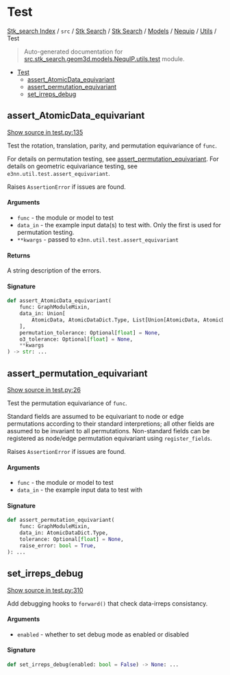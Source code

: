 # Test

[Stk_search Index](../../../../../../README.md#stk_search-index) / `src` / [Stk Search](../../../../index.md#stk-search) / [Stk Search](../../../../index.md#stk-search) / [Models](../../index.md#models) / [Nequip](../index.md#nequip) / [Utils](./index.md#utils) / Test

> Auto-generated documentation for [src.stk_search.geom3d.models.NequIP.utils.test](https://github.com/mohammedazzouzi15/STK_search/blob/main/src/stk_search/geom3d/models/NequIP/utils/test.py) module.

- [Test](#test)
  - [assert_AtomicData_equivariant](#assert_atomicdata_equivariant)
  - [assert_permutation_equivariant](#assert_permutation_equivariant)
  - [set_irreps_debug](#set_irreps_debug)

## assert_AtomicData_equivariant

[Show source in test.py:135](https://github.com/mohammedazzouzi15/STK_search/blob/main/src/stk_search/geom3d/models/NequIP/utils/test.py#L135)

Test the rotation, translation, parity, and permutation equivariance of ``func``.

For details on permutation testing, see [assert_permutation_equivariant](#assert_permutation_equivariant).
For details on geometric equivariance testing, see ``e3nn.util.test.assert_equivariant``.

Raises ``AssertionError`` if issues are found.

#### Arguments

- `func` - the module or model to test
- `data_in` - the example input data(s) to test with. Only the first is used for permutation testing.
- `**kwargs` - passed to ``e3nn.util.test.assert_equivariant``

#### Returns

A string description of the errors.

#### Signature

```python
def assert_AtomicData_equivariant(
    func: GraphModuleMixin,
    data_in: Union[
        AtomicData, AtomicDataDict.Type, List[Union[AtomicData, AtomicDataDict.Type]]
    ],
    permutation_tolerance: Optional[float] = None,
    o3_tolerance: Optional[float] = None,
    **kwargs
) -> str: ...
```



## assert_permutation_equivariant

[Show source in test.py:26](https://github.com/mohammedazzouzi15/STK_search/blob/main/src/stk_search/geom3d/models/NequIP/utils/test.py#L26)

Test the permutation equivariance of ``func``.

Standard fields are assumed to be equivariant to node or edge permutations according to their standard interpretions; all other fields are assumed to be invariant to all permutations. Non-standard fields can be registered as node/edge permutation equivariant using ``register_fields``.

Raises ``AssertionError`` if issues are found.

#### Arguments

- `func` - the module or model to test
- `data_in` - the example input data to test with

#### Signature

```python
def assert_permutation_equivariant(
    func: GraphModuleMixin,
    data_in: AtomicDataDict.Type,
    tolerance: Optional[float] = None,
    raise_error: bool = True,
): ...
```



## set_irreps_debug

[Show source in test.py:310](https://github.com/mohammedazzouzi15/STK_search/blob/main/src/stk_search/geom3d/models/NequIP/utils/test.py#L310)

Add debugging hooks to ``forward()`` that check data-irreps consistancy.

#### Arguments

- `enabled` - whether to set debug mode as enabled or disabled

#### Signature

```python
def set_irreps_debug(enabled: bool = False) -> None: ...
```